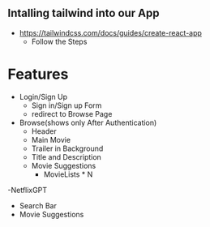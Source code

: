 ## Intalling tailwind into our App

- https://tailwindcss.com/docs/guides/create-react-app
  - Follow the Steps

# Features

- Login/Sign Up
  - Sign in/Sign up Form
  - redirect to Browse Page
- Browse(shows only After Authentication)
  - Header
  - Main Movie
  - Trailer in Background
  - Title and Description
  - Movie Suggestions
    - MovieLists \* N

-NetflixGPT

- Search Bar
- Movie Suggestions
